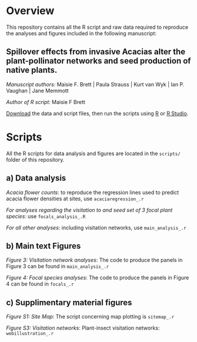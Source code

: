 # Overview

This repository contains all the R script and raw data required to reproduce the analyses and figures included in the following manuscript:

## Spillover effects from invasive Acacias alter the plant-pollinator networks and seed production of native plants. 

*Manuscript authors:* Maisie F. Brett | Paula Strauss | Kurt van Wyk |  Ian P. Vaughan | Jane Memmott

*Author of R script:* Maisie F Brett

[Download][1] the data and script files, then run the scripts using [R][2] or [R Studio][3].

[1]: https://github.com/mfbrett/acacia_spillover/blob/main/Master.zip
[2]: https://www.r-project.org/
[3]: https://www.rstudio.com/products/rstudio/download/

# Scripts

All the R scripts for data analysis and figures are located in the `scripts/` folder of this repository.

## a) Data analysis

*Acacia flower counts*: to reproduce the regression lines used to predict acacia flower densities at sites, use `acaciaregression_.r`

*For analyses regarding the visitation to and seed set of 3 focal plant species*: use `focals_analysis_.R`

*For all other analyses*: including visitation networks, use `main_analysis_.r`

## b) Main text Figures

*Figure 3: Visitation network analyses*: The code to produce the panels in Figure 3 can be found in `main_analysis_.r`

*Figure 4: Focal species analyses*: The code to produce the panels in Figure 4 can be found in `focals_.r`

## c) Supplimentary material figures

*Figure S1: Site Map*: The script concerning map plotting is `sitemap_.r`

*Figure S3: Visitation networks*: Plant-insect visitation networks: `webillustration_.r`


